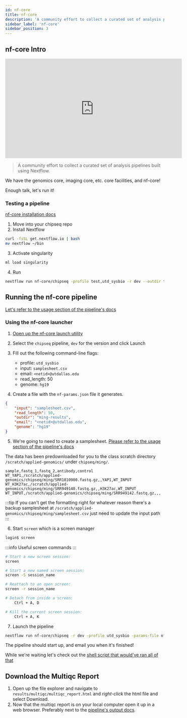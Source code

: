 ```yaml
---
id: nf-core
title: nf-core
description: 'A community effort to collect a curated set of analysis pipelines built using Nextflow.'
sidebar_label: 'nf-core'
sidebar_position: 3
---
```


## nf-core Intro

<iframe width="560" height="315" src="https://www.youtube.com/embed/gUM9acK25tQ"
title="YouTube video player" frameborder="0" allow="accelerometer; autoplay;
clipboard-write; encrypted-media; gyroscope; picture-in-picture"
allowfullscreen></iframe>

> A community effort to collect a curated set of analysis pipelines built using
> Nextflow.

We have the genomics core, imaging core, etc. core facilities, and nf-core!

Enough talk, let's run it!

### Testing a pipeline

[nf-core installation docs](https://nf-co.re/usage/installation)

1. Move into your chipseq repo
2. Install Nextflow

```bash
curl -fsSL get.nextflow.io | bash
mv nextflow ~/bin
```

3. Activate singularity

```bash
ml load singularity
```

4. Run

```bash
nextflow run nf-core/chipseq -profile test,utd_sysbio -r dev --outdir test-run
```

## Running the nf-core pipeline

[Let's refer to the usage section of the pipeline's docs](https://nf-co.re/chipseq/dev/usage)

### Using the nf-core launcher

1. [Open up the nf-core launch utility](https://nf-co.re/launch?)
2. Select the `chipseq` pipeline, `dev` for the version and click Launch
3. Fill out the following command-line flags:

   - profile: `utd_sysbio`
   - input: `samplesheet.csv`
   - email: `<netid>@utdallas.edu`
   - read_length: 50
   - genome: `hg19`

4. Create a file with the `nf-params.json` file it generates.

```json title="nf-params.json"
{
    "input": "samplesheet.csv",
    "read_length": 50,
    "outdir": "ming-results",
    "email": "<netid>@utdallas.edu",
    "genome": "hg19"
}
```

5. We're going to need to create a samplesheet. [Please refer to the usage section of the pipeline's docs](https://nf-co.re/chipseq/dev/usage)

The data has been predownloaded for you to the class scratch directory
`/scratch/applied-genomics/` under `chipseq/ming/`.

```csv title="samplesheet.csv"
sample,fastq_1,fastq_2,antibody,control
WT_YAP1,/scratch/applied-genomics/chipseq/ming/SRR1810900.fastq.gz,,YAP1,WT_INPUT
WT_H3K27ac,/scratch/applied-genomics/chipseq/ming/SRR949140.fastq.gz,,H3K27ac,WT_INPUT
WT_INPUT,/scratch/applied-genomics/chipseq/ming/SRR949142.fastq.gz,,,
```

:::tip
If you can't get the formatting right for whatever reason there's a backup samplesheet at `/scratch/applied-genomics/chipseq/ming/samplesheet.csv` just need to update the input path
:::

6. Start `screen` which is a screen manager

```bash
login$ screen
```

:::info
Useful screen commands
:::

```bash
# Start a new screen session:
screen

# Start a new named screen session:
screen -S session_name

# Reattach to an open screen:
screen -r session_name

# Detach from inside a screen:
    Ctrl + A, D

# Kill the current screen session:
    Ctrl + A, K
```

7. Launch the pipeline

```bash
nextflow run nf-core/chipseq -r dev -profile utd_sysbio -params-file nf-params.json
```

The pipeline should start up, and email you when it's finished!

While we're waiting let's check out the [shell script that would've ran all of that](https://www.biostarhandbook.com/ming-tangs-guide-to-chip-seq-analysis.html#shell-script-comes-to-rescue)

## Download the Multiqc Report

1. Open up the file explorer and navigate to
   `results/multiqc/multiqc_report.html` and _right-click_ the html
   file and select Download.
2. Now that the multiqc report is on your local computer open it up in a web
   browser. Preferably next to the [pipeline's output
   docs](https://nf-co.re/chipseq/dev/output).
